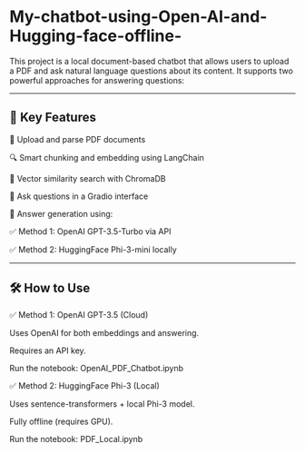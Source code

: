 # My-chatbot-using-Open-AI-and-Hugging-face-offline-

This project is a local document-based chatbot that allows users to upload a PDF and ask natural language questions about its content. It supports two powerful approaches for answering questions:

---
🚀 Key Features
--
📄 Upload and parse PDF documents

🔍 Smart chunking and embedding using LangChain

🧠 Vector similarity search with ChromaDB

💬 Ask questions in a Gradio interface

🤖 Answer generation using:

✅ Method 1: OpenAI GPT-3.5-Turbo via API

✅ Method 2: HuggingFace Phi-3-mini locally

---
🛠️ How to Use
--
✅ Method 1: OpenAI GPT-3.5 (Cloud)

Uses OpenAI for both embeddings and answering.

Requires an API key.

Run the notebook: OpenAI_PDF_Chatbot.ipynb

✅ Method 2: HuggingFace Phi-3 (Local)

Uses sentence-transformers + local Phi-3 model.

Fully offline (requires GPU).

Run the notebook: PDF_Local.ipynb
